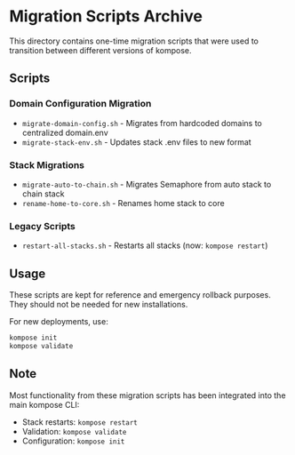 # Migration Scripts Archive

This directory contains one-time migration scripts that were used to transition between different versions of kompose.

## Scripts

### Domain Configuration Migration
- `migrate-domain-config.sh` - Migrates from hardcoded domains to centralized domain.env
- `migrate-stack-env.sh` - Updates stack .env files to new format

### Stack Migrations
- `migrate-auto-to-chain.sh` - Migrates Semaphore from auto stack to chain stack
- `rename-home-to-core.sh` - Renames home stack to core

### Legacy Scripts
- `restart-all-stacks.sh` - Restarts all stacks (now: `kompose restart`)

## Usage

These scripts are kept for reference and emergency rollback purposes. They should not be needed for new installations.

For new deployments, use:
```bash
kompose init
kompose validate
```

## Note

Most functionality from these migration scripts has been integrated into the main kompose CLI:
- Stack restarts: `kompose restart`
- Validation: `kompose validate`
- Configuration: `kompose init`

